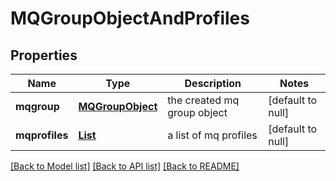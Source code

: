 # MQGroupObjectAndProfiles
## Properties

| Name | Type | Description | Notes |
|------------ | ------------- | ------------- | -------------|
| **mqgroup** | [**MQGroupObject**](MQGroupObject.md) | the created mq group object | [default to null] |
| **mqprofiles** | [**List**](MQProfileObject.md) | a list of mq profiles | [default to null] |

[[Back to Model list]](../README.md#documentation-for-models) [[Back to API list]](../README.md#documentation-for-api-endpoints) [[Back to README]](../README.md)

